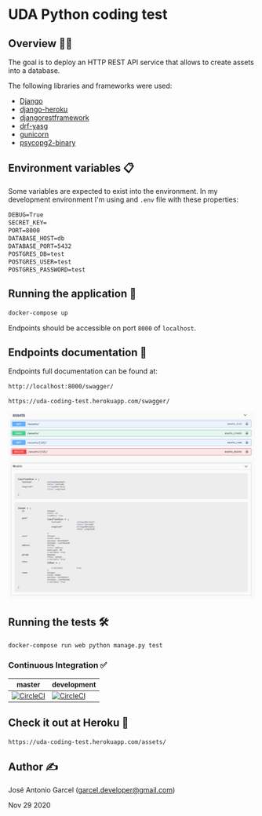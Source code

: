 # UDA Python coding test
## Overview :male_detective:
The goal is to deploy an HTTP REST API service that allows to create assets into a database.

The following libraries and frameworks were used:
- [Django](https://pypi.org/project/Django/)
- [django-heroku](https://pypi.org/project/django-heroku/)
- [djangorestframework](https://pypi.org/project/djangorestframework/)
- [drf-yasg](https://pypi.org/project/drf-yasg2/)
- [gunicorn](https://pypi.org/project/gunicorn/)
- [psycopg2-binary](https://pypi.org/project/psycopg2-binary/)

## Environment variables 📋

Some variables are expected to exist into the environment. In my development environment I'm using and `.env` file 
with these properties:
```properties
DEBUG=True
SECRET_KEY=
PORT=8000
DATABASE_HOST=db
DATABASE_PORT=5432
POSTGRES_DB=test
POSTGRES_USER=test
POSTGRES_PASSWORD=test
```


## Running the application 🚀
```bash
docker-compose up
```
Endpoints should be accessible on port `8000` of `localhost`.

## Endpoints documentation 📖

Endpoints full documentation can be found at:
```http request
http://localhost:8000/swagger/
```
```http request
https://uda-coding-test.herokuapp.com/swagger/
```

![Alt text](images/swagger.png?raw=true "Swagger documentation")

## Running the tests 🛠

```bash
docker-compose run web python manage.py test
```

### Continuous Integration :white_check_mark:

|master|development|
| ------------- | ------------- |
[![CircleCI](https://circleci.com/gh/Garcel/uda-coding-test/tree/master.svg?style=shield)](https://circleci.com/gh/Garcel/uda-coding-test/tree/master.svg?style=shield)|[![CircleCI](https://circleci.com/gh/Garcel/uda-coding-test/tree/development.svg?style=shield)](https://circleci.com/gh/Garcel/uda-coding-test/tree/development.svg?style=shield)

## Check it out at Heroku :beers:

```http request
https://uda-coding-test.herokuapp.com/assets/
```

## Author :writing_hand:
José Antonio Garcel (garcel.developer@gmail.com)

Nov 29 2020